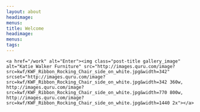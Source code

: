 ```yaml
---
layout: about
headimage:
menus:
title: Welcome
headimage: 
menus: 
tags:
---
```


<div class="index" markdown="0">
<!-- # The Katie Walker Furniture collection -->

    <a href="/work" alt="Enter"><img class="post-title gallery_image" alt="Katie Walker Furniture" src="http://images.quru.com/image?src=kwf/KWF_Ribbon_Rocking_Chair_side_on_white.jpg&width=342" srcset="http://images.quru.com/image?src=kwf/KWF_Ribbon_Rocking_Chair_side_on_white.jpg&width=342 360w, http://images.quru.com/image?src=kwf/KWF_Ribbon_Rocking_Chair_side_on_white.jpg&width=770 800w,  http://images.quru.com/image?src=kwf/KWF_Ribbon_Rocking_Chair_side_on_white.jpg&width=1440 2x"></a>

</div>
